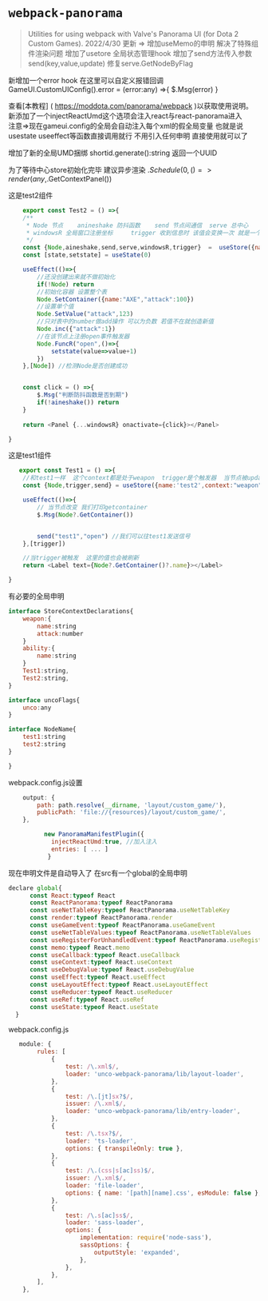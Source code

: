 # `webpack-panorama`

> Utilities for using webpack with Valve's Panorama UI (for Dota 2 Custom Games).
> 2022/4/30 更新 => 增加useMemo的申明 解决了特殊组件渲染问题 
> 增加了usetore 全局状态管理hook
> 增加了send方法传入参数  send(key,value,update)
> 修复serve.GetNodeByFlag

新增加一个error hook  在这里可以自定义报错回调
GameUI.CustomUIConfig().error = (error:any) =>{
    $.Msg(error)
}

查看[本教程] ( https://moddota.com/panorama/webpack )以获取使用说明。  
新添加了一个injectReactUmd这个选项会注入react与react-panorama进入  
注意=>现在gameui.config的全局会自动注入每个xml的假全局变量
也就是说  usestate useeffect等函数直接调用就行  不用引入任何申明
直接使用就可以了

增加了新的全局UMD捆绑
shortid.generate():string  返回一个UUID

为了等待中心store初始化完毕
建议异步渲染
$.Schedule(0,()=>render(any,$.GetContextPanel())


这是test2组件
```javascript 
    export const Test2 = () =>{
    /**
     * Node 节点    anineshake 防抖函数    send 节点间通信  serve 总中心
     * windowsR 全局窗口注册坐标     trigger 收到信息时 该值会变换一次 就是一个触发器
     */
    const {Node,aineshake,send,serve,windowsR,trigger}  =  useStore({name:"test1",context:"weapon",flags:["unco"]})
    const [state,setstate] = useState(0)

    useEffect(()=>{
        //还没创建出来就不做初始化
        if(!Node) return
        //初始化容器 设置整个表
        Node.SetContainer({name:"AXE","attack":100})
        //设置单个值
        Node.SetValue("attack",123)
        //只对表中的number做add操作 可以为负数 若值不在就创造新值
        Node.inc({"attack":1})
        //在该节点上注册open事件触发器
        Node.FuncR("open",()=>{
            setstate(value=>value+1)
        })
    },[Node]) //检测Node是否创建成功


    const click = () =>{
        $.Msg("判断防抖函数是否到期")
        if(!aineshake()) return
    }
    
    return <Panel {...windowsR} onactivate={click}></Panel>

}

```

这是test1组件
```javascript 
   export const Test1 = () =>{
    //和test1一样  这个context都是处于weapon  trigger是个触发器  当节点被update就会被触发
    const {Node,trigger,send} = useStore({name:'test2',context:"weapon"})

    useEffect(()=>{
        // 当节点改变 我们打印getcontainer
        $.Msg(Node?.GetContainer())


        send("test1","open") //我们可以往test1发送信号
    },[trigger])

    //当trigger被触发  这里的值也会被刷新  
    return <Label text={Node?.GetContainer()?.name}></Label>

}


```


有必要的全局申明

```javascript 
interface StoreContextDeclarations{
    weapon:{
        name:string
        attack:number
    }
    ability:{
        name:string
    }
    Test1:string,
    Test2:string,
}

interface uncoFlags{
    unco:any
}

interface NodeName{
    test1:string
    test2:string
}

}


```
  
webpack.config.js设置
```javascript
    output: {
        path: path.resolve(__dirname, 'layout/custom_game/'),
        publicPath: 'file://{resources}/layout/custom_game/',
    },
``` 
```javascript
          new PanoramaManifestPlugin({
            injectReactUmd:true, //加入注入
            entries: [ ... ]
           }
```
现在申明文件是自动导入了 在src有一个global的全局申明

```javascript
declare global{
      const React:typeof React
      const ReactPanorama:typeof ReactPanorama
      const useNetTableKey:typeof ReactPanorama.useNetTableKey
      const render:typeof ReactPanorama.render
      const useGameEvent:typeof ReactPanorama.useGameEvent
      const useNetTableValues:typeof ReactPanorama.useNetTableValues
      const useRegisterForUnhandledEvent:typeof ReactPanorama.useRegisterForUnhandledEvent
      const memo:typeof React.memo
      const useCallback:typeof React.useCallback
      const useContext:typeof React.useContext
      const useDebugValue:typeof React.useDebugValue
      const useEffect:typeof React.useEffect
      const useLayoutEffect:typeof React.useLayoutEffect
      const useReducer:typeof React.useReducer
      const useRef:typeof React.useRef
      const useState:typeof React.useState
  }
```
webpack.config.js
```javascript
   module: {
        rules: [
            {
                test: /\.xml$/,
                loader: 'unco-webpack-panorama/lib/layout-loader',
            },
            {
                test: /\.[jt]sx?$/,
                issuer: /\.xml$/,
                loader: 'unco-webpack-panorama/lib/entry-loader',
            },
            {
                test: /\.tsx?$/,
                loader: 'ts-loader',
                options: { transpileOnly: true },
            },
            {
                test: /\.(css|s[ac]ss)$/,
                issuer: /\.xml$/,
                loader: 'file-loader',
                options: { name: '[path][name].css', esModule: false },
            },
            {
                test: /\.s[ac]ss$/,
                loader: 'sass-loader',
                options: {
                    implementation: require('node-sass'),
                    sassOptions: {
                        outputStyle: 'expanded',
                    },
                },
            },
        ],
    },
```


